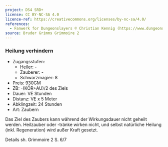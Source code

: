 ```yaml
---
project: DS4 SRD+
license: CC BY-NC-SA 4.0
licence-ref: https://creativecommons.org/licenses/by-nc-sa/4.0/
references: 
  - Fanwerk for Dungeonslayers © Christian Kennig (https://www.dungeonslayers.net/)
source: Bruder Grimms Grimmoire 2
---
```


### Heilung verhindern

- Zugangsstufen:
  - Heiler: -
  - Zauberer: -
  - Schwarzmagier: 8
- Preis: 930GM
- ZB: -(KÖR+AU)/2 des Ziels
- Dauer: VE Stunden
- Distanz: VE x 5 Meter
- Abklingzeit: 24 Stunden
- Art: Zaubern

Das Ziel des Zaubers kann während der Wirkungsdauer nicht geheilt werden. Heilzauber oder -tränke wirken nicht, und selbst natürliche Heilung (inkl. Regeneration) wird außer Kraft gesetzt.

Details sh. Grimmoire 2 S. 6/7

